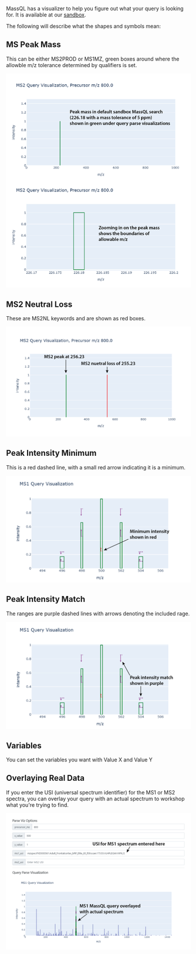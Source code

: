 MassQL has a visualizer to help you figure out what your query is looking for. It is available at our [sandbox](https://msql.ucsd.edu/). 

The following will describe what the shapes and symbols mean:

## MS Peak Mass

This can be either MS2PROD or MS1MZ, green boxes around where the allowble m/z tolerance determined by qualifiers is set. 

![](img/MSPeakMass-01.png)

## MS2 Neutral Loss

These are MS2NL keywords and are shown as red boxes. 

![](img/MSPeakMass-02.png)

## Peak Intensity Minimum

This is a red dashed line, with a small red arrow indicating it is a minimum. 

![](img/MSPeakMass-03.png)


## Peak Intensity Match

The ranges are purple dashed lines with arrows denoting the included rage. 

![](img/MSPeakMass-04.png)


## Variables

You can set the variables you want with Value X and Value Y

## Overlaying Real Data

If you enter the USI (universal spectrum identifier) for the MS1 or MS2 spectra, you can overlay your query with an actual spectrum to workshop what you're trying to find. 

![](img/MSPeakMass-05.png)


